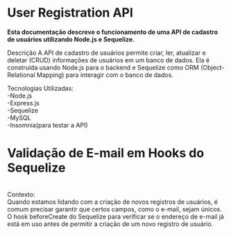 <h1>User Registration API</h1>

<strong>Esta documentação descreve o funcionamento de uma API de cadastro de usuários utilizando Node.js e Sequelize.</strong>

Descrição
A API de cadastro de usuários permite criar, ler, atualizar e deletar (CRUD) informações de usuários em um banco de dados. Ela é construída usando Node.js para o backend e Sequelize como ORM (Object-Relational Mapping) para interagir com o banco de dados.

Tecnologias Utilizadas: <br>
-Node.js <br>
-Express.js <br>
-Sequelize <br>
-MySQL <br>
-Insomnia(para testar a API)

<h1>Validação de E-mail em Hooks do Sequelize</h1>
<br>
Contexto: <br>
Quando estamos lidando com a criação de novos registros de usuários, é comum precisar garantir que certos campos, como o e-mail, sejam únicos. O hook beforeCreate do Sequelize para verificar se o endereço de e-mail já está em uso antes de permitir a criação de um novo registro de usuário.
